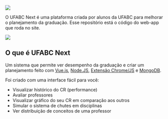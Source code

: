 <img src="https://github.com/ufabc-next/ufabc-next/blob/master/app/static/assets/images/cover.jpg" />

O UFABC Next é uma plataforma criada por alunos da UFABC para melhorar o planejamento da graduação. Esse repositório está o código do web-app que roda no site.

<img src="https://github.com/ufabc-next/ufabc-next/blob/master/app/static/assets/images/reviews.png" />

## O que é UFABC Next
Um sistema que permite ver desempenho da graduação e criar um planejamento feito com
[Vue.js](https://vuejs.org/), [Node.JS](https://nodejs.org), [Extensão Chrome/JS](https://developer.chrome.com/extensions) e [MongoDB](https://www.mongodb.com/).

Foi criado com uma interface fácil para você:
* Visualizar histórico do CR (performance)
* Avaliar professores
* Visualizar gráfico do seu CR em comparação aos outros
* Simular o sistema de chutes em disciplinas
* Ver distribuição de conceitos de uma professor

